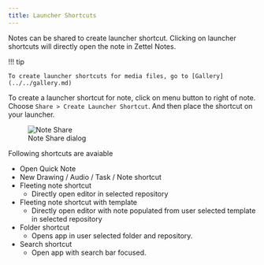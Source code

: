 ```yaml
---
title: Launcher Shortcuts
---
```


Notes can be shared to create launcher shortcut. Clicking on launcher shortcuts will directly open the note in Zettel Notes.

!!! tip
    
    To create launcher shortcuts for media files, go to [Gallery](../../gallery.md) 

To create a launcher shortcut for note, click on menu button to right of note. Choose `Share > Create Launcher Shortcut`. And then place the shortcut on your launcher.

<figure>
<img src="/assets/img/note-share-launcher-shortcut.png" alt="Note Share"/>
 <figcaption>Note Share dialog</figcaption>
</figure>

Following shortcuts are avaiable

- Open Quick Note
- New Drawing / Audio / Task / Note shortcut
- Fleeting note shortcut
    - Directly open editor in selected repository
- Fleeting note shortcut with template
    - Directly open editor with note populated from user selected template in selected repository
- Folder shortcut
    - Opens app in user selected folder and repository.
- Search shortcut
    - Open app with search bar focused.